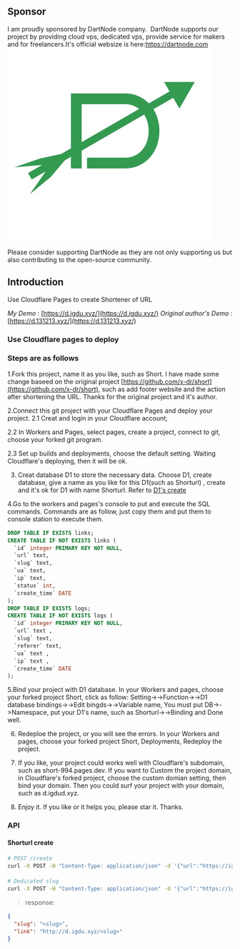 

## Sponsor
I am proudly sponsored by DartNode company.  DartNode supports our project by providing cloud vps, dedicated vps, provide service for makers and for freelancers.It's official websize is here:https://dartnode.com
![DartNode Logo](https://raw.githubusercontent.com/igengdu/Picsum/main/images/Dartnode20240123.png)

Please consider supporting DartNode as they are not only supporting us but also contributing to the open-source community.



## Introduction

Use Cloudflare Pages to create Shortener of URL

*My Demo* : [https://d.igdu.xyz/](https://d.igdu.xyz/)
*Original author's Demo* : [https://d.131213.xyz/](https://d.131213.xyz/)



### Use Cloudflare pages to deploy

### Steps are as follows

1.Fork this project, name it as you like, such as Short. I have made some change baseed on the original project [https://github.com/x-dr/short](https://github.com/x-dr/short), such as add
  footer website and the action after shortening the URL. Thanks for the original project and it's author.

2.Connect this git project with your Cloudflare Pages and deploy your project.
 2.1 Creat and login in your Cloudflare account;
 
 2.2 In Workers and Pages, select pages, create a project,  connect to git, choose your forked git program.

 2.3 Set up builds and deployments, choose the default setting. Waiting Cloudflare's deploying, then it will be ok.
 

3. Creat database D1 to store the necessary data. Choose D1, create database, give a name as you like for this D1(such as Shorturl) , create and it's ok for D1 with name Shorturl.
   Refer to [D1's create](https://github.com/x-dr/telegraph-Image/blob/main/docs/manage.md)

4.Go to the workers and pages's console to put and execute the SQL commands. Commands are as follow, just copy them and put them to console station to execute them.

```sql
DROP TABLE IF EXISTS links;
CREATE TABLE IF NOT EXISTS links (
  `id` integer PRIMARY KEY NOT NULL,
  `url` text,
  `slug` text,
  `ua` text,
  `ip` text,
  `status` int,
  `create_time` DATE
);
DROP TABLE IF EXISTS logs;
CREATE TABLE IF NOT EXISTS logs (
  `id` integer PRIMARY KEY NOT NULL,
  `url` text ,
  `slug` text,
  `referer` text,
  `ua` text ,
  `ip` text ,
  `create_time` DATE
);

```

5.Bind your project with D1 database. In your Workers and pages, choose your forked project Short, click as follow:
  Setting->->Function->->D1 database bindings->->Edit bingds->->Variable name, You must put DB->->Namespace, put your D1's name, such as Shorturl->->Binding and Done well.

6. Redeploe the project, or you will see the errors. In your Workers and pages, choose your forked project Short, Deployments, Redeploy the project.

7. If you like, your project could works well with Cloudflare's subdomain, such as short-994.pages.dev. If you want to Custom the project domain, in Cloudflare's forked project,
   choose the custom domian setting, then bind your domain. Then you could surf your project with your domain, such as d.igdud.xyz.

8. Enjoy it. If you like or it helps you, please star it. Thanks. 


### API

#### Shorturl create

```bash
# POST /create
curl -X POST -H "Content-Type: application/json" -d '{"url":"https://igdu.xyz"}' https://d.igdu.xyz/create

# Dedicated slug
curl -X POST -H "Content-Type: application/json" -d '{"url":"https://igdu.xyz","slug":"scxs"}' https://d.igdu.xyz/create

```


> response:

```json
{
  "slug": "<slug>",
  "link": "http://d.igdu.xyz/<slug>"
}
```



